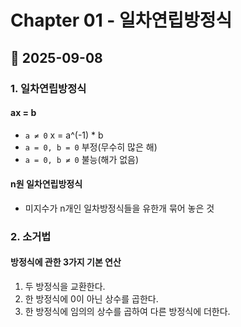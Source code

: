 # Chapter 01 - 일차연립방정식
## 📅 2025-09-08

### 1. 일차연립방정식
#### ax = b  
- ```a ≠ 0``` x = a^(-1) * b  
- ```a = 0, b = 0``` 부정(무수히 많은 해)  
- ```a = 0, b ≠ 0``` 불능(해가 없음)  
#### n원 일차연립방정식
- 미지수가 n개인 일차방정식들을 유한개 묶어 놓은 것

### 2. 소거법
#### 방정식에 관한 3가지 기본 연산
1. 두 방정식을 교환한다.
2. 한 방정식에 0이 아닌 상수를 곱한다.
3. 한 방정식에 임의의 상수를 곱하여 다른 방정식에 더한다.
